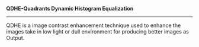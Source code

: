 **QDHE-Quadrants Dynamic Histogram Equalization**
____________________________________________________________________________________
QDHE is a image contrast enhancement technique used to enhance the images take in low light or dull environment for producing better images as Output. 

